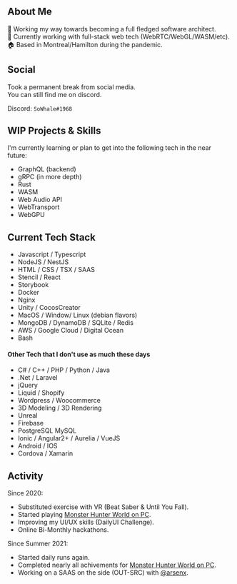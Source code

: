 ## About Me

🥅 Working my way towards becoming a full fledged software architect.  
💼 Currently working with full-stack web tech (WebRTC/WebGL/WASM/etc).  
🏠 Based in Montreal/Hamilton during the pandemic. 

## Social

Took a permanent break from social media.  
You can still find me on discord.

Discord: `SoWhale#1968`

## WIP Projects & Skills

I'm currently learning or plan to get into the following tech in the near future:  

- GraphQL (backend)
- gRPC (in more depth)
- Rust
- WASM
- Web Audio API
- WebTransport
- WebGPU

## Current Tech Stack

- Javascript / Typescript
- NodeJS / NestJS
- HTML / CSS / TSX / SAAS
- Stencil / React
- Storybook
- Docker
- Nginx
- Unity / CocosCreator
- MacOS / Window/ Linux (debian flavors)
- MongoDB / DynamoDB / SQLite / Redis
- AWS / Google Cloud / Digital Ocean
- Bash

#### Other Tech that I don't use as much these days

- C# / C++ / PHP / Python / Java
- .Net / Laravel
- jQuery
- Liquid / Shopify
- Wordpress / Woocommerce
- 3D Modeling / 3D Rendering
- Unreal
- Firebase
- PostgreSQL MySQL
- Ionic / Angular2+ / Aurelia / VueJS
- Android / IOS
- Cordova / Xamarin

## Activity

Since 2020:    
- Substituted exercise with VR (Beat Saber & Until You Fall).
- Started playing [Monster Hunter World on PC]("https://store.steampowered.com/app/582010/Monster_Hunter_World/").
- Improving my UI/UX skills (DailyUI Challenge).
- Online Bi-Monthly hackathons. 

Since Summer 2021:
- Started daily runs again.
- Completed nearly all achivements for [Monster Hunter World on PC]("https://store.steampowered.com/app/582010/Monster_Hunter_World/").
- Working on a SAAS on the side (OUT-SRC) with [@arsenx]("https://github.com/arsenx").
